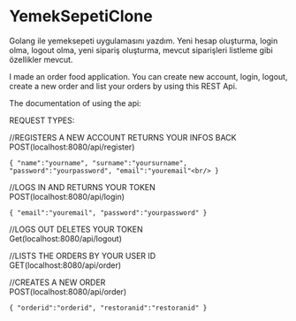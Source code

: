 # YemekSepetiClone
Golang ile yemeksepeti uygulamasını yazdım. Yeni hesap oluşturma, login olma, logout olma, yeni sipariş oluşturma, mevcut siparişleri listleme gibi özellikler mevcut.


I made an order food application. You can create new account, login, logout, create a new order and list your orders by using this REST Api.

The documentation of using the api:

REQUEST TYPES: 

//REGISTERS A NEW ACCOUNT RETURNS YOUR INFOS BACK <br/>
POST(localhost:8080/api/register)<br/>

   `{
     "name":"yourname",
     "surname":"yoursurname",
     "password":"yourpassword",
     "email":"youremail"<br/>
   }`

//LOGS IN AND RETURNS YOUR TOKEN<br/>
POST(localhost:8080/api/login)<br/>

   `{
     "email":"youremail",
     "password":"yourpassword"
   }`

//LOGS OUT DELETES YOUR TOKEN<br/>
Get(localhost:8080/api/logout)<br/>

//LISTS THE ORDERS BY YOUR USER ID<br/>
GET(localhost:8080/api/order)<br/>

//CREATES A NEW ORDER<br/>
POST(localhost:8080/api/order)<br/>

   `{
     "orderid":"orderid",
     "restoranid":"restoranid"
   }`
